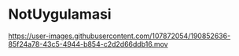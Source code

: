 # NotUygulamasi

https://user-images.githubusercontent.com/107872054/190852636-85f24a78-43c5-4944-b854-c2d2d66ddb16.mov
